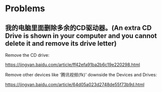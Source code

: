 # Problems

## 我的电脑里面删除多余的CD驱动器。(An extra CD Drive is shown in your computer and you cannot delete it and remove its drive letter)

Remove the CD drive: 
  
  https://jingyan.baidu.com/article/ff42efa91ba2b6c19e220298.html
  
Remove other devices like '腾讯视频(fk)' downside the Devices and Drives:

  https://jingyan.baidu.com/article/64d05a023d2748de55f73b9d.html
